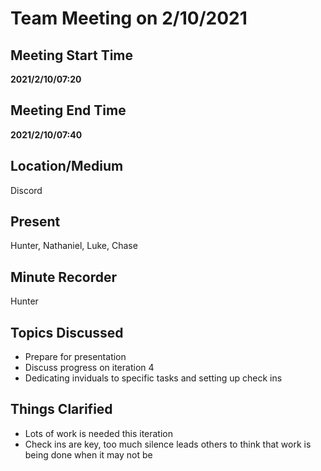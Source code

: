 # Team Meeting on 2/10/2021

## Meeting Start Time

**2021/2/10/07:20**

## Meeting End Time

**2021/2/10/07:40**

## Location/Medium

Discord

## Present

Hunter,
Nathaniel,
Luke,
Chase


## Minute Recorder

Hunter

## Topics Discussed

-   Prepare for presentation
-   Discuss progress on iteration 4
-   Dedicating inviduals to specific tasks and setting up check ins


## Things Clarified

-   Lots of work is needed this iteration
-   Check ins are key, too much silence leads others to think that work is being done when it may not be

